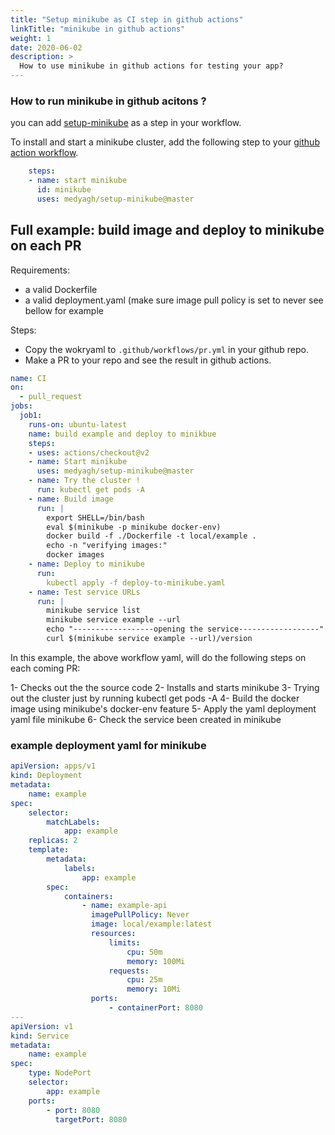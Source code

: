 ```yaml
---
title: "Setup minikube as CI step in github actions"
linkTitle: "minikube in github actions"
weight: 1
date: 2020-06-02
description: >
  How to use minikube in github actions for testing your app?
---
```


### How to run minikube in github acitons ?

you can add [setup-minikube](https://github.com/marketplace/actions/setup-minikube) as a step in your workflow.

To install and start a minikube cluster, add the following step to your [github action workflow](https://help.github.com/en/actions/configuring-and-managing-workflows/configuring-a-workflow).

```yaml
    steps:
    - name: start minikube
      id: minikube
      uses: medyagh/setup-minikube@master
```

## Full example: build image and deploy to minikube on each PR

Requirements:

- a valid Dockerfile
- a valid deployment.yaml  (make sure image pull policy is set to never see bellow for example

Steps:

- Copy the wokryaml to `.github/workflows/pr.yml` in your github repo.
- Make a PR to your repo and see the result in github actions.

```yaml
name: CI
on:
  - pull_request
jobs:
  job1:
    runs-on: ubuntu-latest
    name: build example and deploy to minikbue
    steps:
    - uses: actions/checkout@v2
    - name: Start minikube
      uses: medyagh/setup-minikube@master
    - name: Try the cluster !
      run: kubectl get pods -A
    - name: Build image
      run: |
        export SHELL=/bin/bash
        eval $(minikube -p minikube docker-env)
        docker build -f ./Dockerfile -t local/example .
        echo -n "verifying images:"
        docker images
    - name: Deploy to minikube
      run:
        kubectl apply -f deploy-to-minikube.yaml
    - name: Test service URLs
      run: |
        minikube service list
        minikube service example --url
        echo "------------------opening the service------------------"
        curl $(minikube service example --url)/version
```

In this example, the above workflow yaml, will do the following steps on each coming PR:

1- Checks out the the source code
2- Installs and starts minikube
3- Trying out the cluster just by running kubectl get pods -A
4- Build the docker image using minikube's docker-env feature
5- Apply the yaml deployment yaml file minikube
6- Check the service been created in minikube

### example deployment yaml for minikube

```yaml
apiVersion: apps/v1
kind: Deployment
metadata:
    name: example
spec:
    selector:
        matchLabels:
            app: example
    replicas: 2
    template:
        metadata:
            labels:
                app: example
        spec:
            containers:
                - name: example-api
                  imagePullPolicy: Never
                  image: local/example:latest
                  resources:
                      limits:
                          cpu: 50m
                          memory: 100Mi
                      requests:
                          cpu: 25m
                          memory: 10Mi
                  ports:
                      - containerPort: 8080
---
apiVersion: v1
kind: Service
metadata:
    name: example
spec:
    type: NodePort
    selector:
        app: example
    ports:
        - port: 8080
          targetPort: 8080
```
